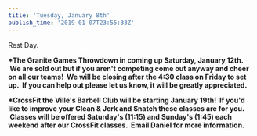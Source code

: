```yaml
---
title: 'Tuesday, January 8th'
publish_time: '2019-01-07T23:55:33Z'
---
```


Rest Day.

**\*The Granite Games Throwdown in coming up Saturday, January 12th.  We
are sold out but if you aren't competing come out anyway and cheer on
all our teams!  We will be closing after the 4:30 class on Friday to set
up.  If you can help out please let us know, it will be greatly
appreciated.**

**\*CrossFit the Ville's Barbell Club will be starting January 19th!  If
you'd like to improve your Clean & Jerk and Snatch these classes are for
you.  Classes will be offered Saturday's (11:15) and Sunday's (1:45)
each weekend after our CrossFit classes.  Email Daniel for more
information.**
